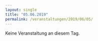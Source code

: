 ```yaml
---
layout: single
title: "05.06.2019"
permalink: /veranstaltungen/2019/06/05/
---
```


Keine Veranstaltung an diesem Tag.
